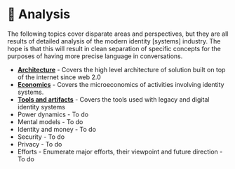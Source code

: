 # 🔬 Analysis

The following topics cover disparate areas and perspectives, but they are all results of detailed analysis of the modern identity \[systems\] industry. The hope is that this will result in clean separation of specific concepts for the purposes of having more precise language in conversations.

* [**Architecture**](architecture.md) - Covers the high level architecture of solution built on top of the internet since web 2.0
* [**Economics**](economics.md) - Covers the microeconomics of activities involving identity systems.
* [**Tools and artifacts**](tools.md) - Covers the tools used with legacy and digital identity systems
* Power dynamics - To do
* Mental models - To do
* Identity and money - To do
* Security - To do
* Privacy - To do
* Efforts - Enumerate major efforts, their viewpoint and future direction - To do

